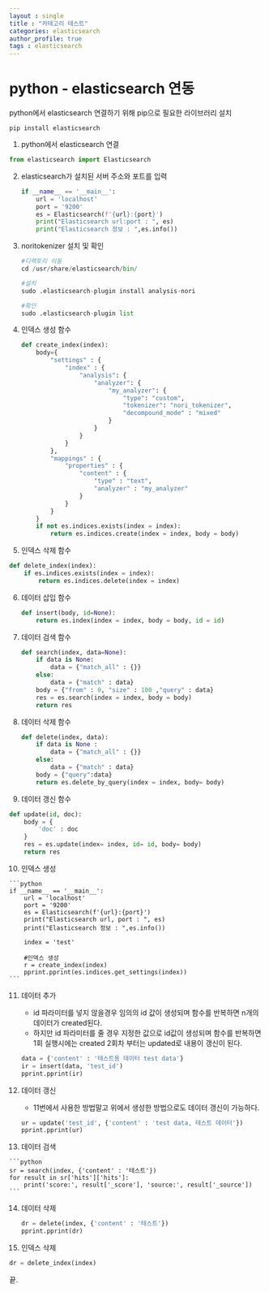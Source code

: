 ```yaml
---
layout : single
title : "카테고리 테스트"
categories: elasticsearch
author_profile: true
tags : elasticsearch
---
```


# python - elasticsearch 연동
python에서 elasticsearch 연결하기 위해 pip으로 필요한 라이브러리 설치

```linux
pip install elasticsearch
```



1.  python에서 elasticsearch 연결 

```python
from elasticsearch import Elasticsearch
```



2. elasticsearch가 설치된 서버 주소와 포트를 입력

   ```python
   if __name__ == '__main__':
       url = 'localhost'
       port = '9200'
       es = Elasticsearch(f'{url}:{port}')
       print("Elasticsearch url:port : ", es)
       print("Elasticsearch 정보 : ",es.info())
   ```

3. noritokenizer 설치 및 확인

   ```python
   #디렉토리 이동
   cd /usr/share/elasticsearch/bin/
   
   #설치
   sudo .elasticsearch-plugin install analysis-nori
   
   #확인
   sudo .elasticsearch-plugin list
   ```

   

4. 인덱스 생성 함수 

   ```python
   def create_index(index):
       body={
           "settings" : {
               "index" : {
                   "analysis": {
                       "analyzer": {
                           "my_analyzer": {
                               "type": "custom",
                               "tokenizer": "nori_tokenizer",
                               "decompound_mode" : "mixed"
                           }
                       }
                   }
               }
           },
           "mappings" : {
               "properties" : {
                   "content" : {
                       "type" : "text",
                       "analyzer" : "my_analyzer"
                   }
               }
           }
       }
       if not es.indices.exists(index = index):
           return es.indices.create(index = index, body = body)
   ```

   

5. 인덱스 삭제 함수

```python
def delete_index(index):
    if es.indices.exists(index = index):
        return es.indices.delete(index = index)
```



6. 데이터 삽입 함수

   ```python
   def insert(body, id=None):
       return es.index(index = index, body = body, id = id)
   ```

   

7. 데이터 검색 함수 

   ```python
   def search(index, data=None):
       if data is None:
           data = {"match_all" : {}}
       else:
           data = {"match" : data}
       body = {"from" : 0, "size" : 100 ,"query" : data}
       res = es.search(index = index, body = body)
       return res
   ```

   

8. 데이터 삭제 함수

   ```python
   def delete(index, data):
       if data is None :
           data = {"match_all" : {}}
       else:
           data = {"match" : data}
       body = {"query":data}
       return es.delete_by_query(index = index, body= body)
   ```

   

9. 데이터 갱신 함수

```python
def update(id, doc):
    body = {
        'doc' : doc
    }
    res = es.update(index= index, id= id, body= body)
    return res
```



10.  인덱스 생성

    ```python
    if __name__ == '__main__':
        url = 'localhost'
        port = '9200'
        es = Elasticsearch(f'{url}:{port}')
        print("Elasticsearch url, port : ", es)
        print("Elasticsearch 정보 : ",es.info())
    
        index = 'test'
    
        #인덱스 생성
        r = create_index(index)
        pprint.pprint(es.indices.get_settings(index)) 
    ```



11. 데이터 추가

    - id 파라미터를 넣지 않을경우 임의의 id 값이 생성되며 함수를 반복하면 n개의 데이터가 created된다.
    - 하지만 id 파라미터를 줄 경우 지정한 값으로 id값이 생성되며 함수를 반복하면 1회 실행시에는 created 2회차 부터는 updated로 내용이 갱신이 된다.

    ```python
    data = {'content' : '테스트용 데이터 test data'}
    ir = insert(data, 'test_id')
    pprint.pprint(ir)
    ```

    

12. 데이터 갱신

    - 11번에서 사용한 방법말고 위에서 생성한 방법으로도 데이터 갱신이 가능하다.

    ```python
    ur = update('test_id', {'content' : 'test data, 테스트 데이터'})
    pprint.pprint(ur)
    ```

13.  데이터 검색

    ```python
    sr = search(index, {'content' : '테스트'})
    for result in sr['hits']['hits']:
        print('score:', result['_score'], 'source:', result['_source'])
    ```

    

14. 데이터 삭제

    ```python
    dr = delete(index, {'content' : '테스트'})
    pprint.pprint(dr)
    ```



15. 인덱스 삭제 

```python
dr = delete_index(index)
```



끝.